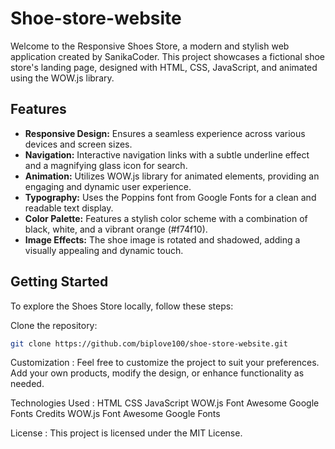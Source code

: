# Shoe-store-website

Welcome to the Responsive Shoes Store, a modern and stylish web application created by SanikaCoder. This project showcases a fictional shoe store's landing page, designed with HTML, CSS, JavaScript, and animated using the WOW.js library.

## Features

- **Responsive Design:** Ensures a seamless experience across various devices and screen sizes.
- **Navigation:** Interactive navigation links with a subtle underline effect and a magnifying glass icon for search.
- **Animation:** Utilizes WOW.js library for animated elements, providing an engaging and dynamic user experience.
- **Typography:** Uses the Poppins font from Google Fonts for a clean and readable text display.
- **Color Palette:** Features a stylish color scheme with a combination of black, white, and a vibrant orange (#f74f10).
- **Image Effects:** The shoe image is rotated and shadowed, adding a visually appealing and dynamic touch.

## Getting Started

To explore the Shoes Store locally, follow these steps:

Clone the repository:
   ```bash
   git clone https://github.com/biplove100/shoe-store-website.git
```

Customization :
Feel free to customize the project to suit your preferences. Add your own products, modify the design, or enhance functionality as needed.

Technologies Used :
HTML
CSS
JavaScript
WOW.js
Font Awesome
Google Fonts
Credits
WOW.js
Font Awesome
Google Fonts

License :
This project is licensed under the MIT License.   
